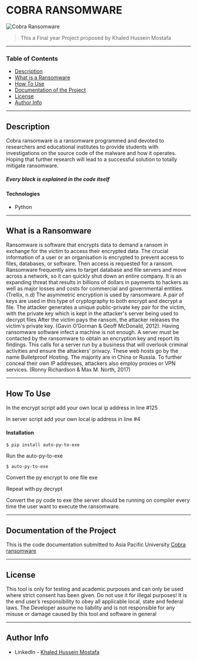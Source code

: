 # COBRA RANSOMWARE

![Cobra Ransomware](https://user-images.githubusercontent.com/80775518/210774086-872acc4d-e169-4176-a254-0a657a7a0b36.png)


> This a Final year Project proposed by Khaled Hussein Mostafa

---

### Table of Contents


- [Description](#description)
- [What is a Ransomware](#what-is-a-ransomware)
- [How To Use](#how-to-use)
- [Documentation of the Project](#documentation-of-the-project)
- [License](#license)
- [Author Info](#author-info)

---

## Description

Cobra ransomware is a ransomware programmed and devoted to researchers and educational institutes to provide students with investigations on the source code of the malware and how it operates. Hoping that further research will lead to a successful solution to totally mitigate ransomware. <br />
##### Every block is explained in the code itself

#### Technologies

- Python

---

## What is a Ransomware

Ransomware is software that encrypts data to demand a ransom in exchange for the victim to access their encrypted data. The crucial information of a user or an organisation is encrypted to prevent access to files, databases, or software. Then access is requested for a ransom. Ransomware frequently aims to target database and file servers and move across a network, so it can quickly shut down an entire company. It is an expanding threat that results in billions of dollars in payments to hackers as well as major losses and costs for commercial and governmental entities. (Trellix, n.d)
The asymmetric encryption is used by ransomware. A pair of keys are used in this type of cryptography to both encrypt and decrypt a file. The attacker generates a unique public-private key pair for the victim, with the private key which is kept in the attacker's server being used to decrypt files   After the victim pays the ransom, the attacker releases the victim's private key. (Gavin O’Gorman & Geoff McDonald, 2012).
Having ransomware software infect a machine is not enough. A server must be contacted by the ransomware to obtain an encryption key and report its findings. This calls for a server run by a business that will overlook criminal activities and ensure the attackers' privacy. These web hosts go by the name Bulletproof Hosting. The majority are in China or Russia. To further conceal their own IP addresses, attackers also employ proxies or VPN services. (Ronny Richardson & Max M. North, 2017)

---

## How To Use
In the encrypt script add your own local ip address in line #125

In server script add your own local ip address in line #4


#### Installation
```
$ pip install auto-py-to-exe
```
Run the auto-py-to-exe
```
$ auto-py-to-exe
```
Convert the py encrypt to one file exe <br />

Repeat with py decrypt <br />

Convert the py code to exe (the server should be running on compiler every time the user want to execute the ransomware.

---
## Documentation of the Project

This is the code documentation submitted to Asia Pacific University [Cobra ransomware](https://docs.google.com/document/d/1kdNo7UfKlLYGUKwGu8iVNX-cXhedzCri/edit?usp=sharing&ouid=113822100392880670391&rtpof=true&sd=true)

---
## License

This tool is only for testing and academic purposes and can only be used where strict consent has been given. Do not use it for illegal purposes! It is the end user’s responsibility to obey all applicable local, state and federal laws. The Developer assume no liability and is not responsible for any misuse or damage caused by this tool and software in general

---

## Author Info

- LinkedIn - [Khaled Hussein Mostafa](https://www.linkedin.com/in/khaled-hussein74/)

